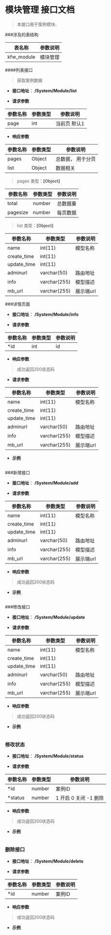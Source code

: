 # 模块管理 接口文档

> 本接口用于案例模块、

###涉及的表结构

|  表名称  |  参数说明 |
| --------- |  ------- |
| kfw_module| 模块管理|


####列表接口

> 获取案例数据

+ __接口地址__： __/System/Module/list__

+ __请求参数__

|  参数名称  | 参数类型 | 参数说明 |
| --------- | -------- | ------- |
| page | int | 当前页 默认1 |


+ __响应参数__

|  参数名称  | 参数类型 | 参数说明 |
| --------- | -------- | ------- |
| pages | Object | 总数据， 用于分页 |
| list | Object | 数据相关 |

>  pages 类型：__[Object]__

|  参数名称  | 参数类型 | 参数说明 |
| --------- | -------- | ------- |
| total | number | 总数据量  |
| pagesize | number |  每页数据 |

>  list 类型：__[Object]__

|  参数名称  | 参数类型 | 参数说明 |
| --------- | -------- | ------- |
| name | int(11) | 模型名称 |
| create_time | int(11) |  |
| update_time | int(11) |  |
| adminurl | varchar(50) | 路由地址 |
| info | varchar(255) | 模型描述 |
| mb_url | varchar(255) | 展示端url |


###详情页面

+ __接口地址__： __/System/Module/info__

+ __请求参数__

|  参数名称  | 参数类型 | 参数说明 |
| --------- | -------- | ------- |
| *id | int | id |

+ __响应参数__

> 成功返回200状态码

+ __请求参数__

|  参数名称  | 参数类型 | 参数说明 |
| --------- | -------- | ------- |
| name | int(11) | 模型名称 |
| create_time | int(11) |  |
| update_time | int(11) |  |
| adminurl | varchar(50) | 路由地址 |
| info | varchar(255) | 模型描述 |
| mb_url | varchar(255) | 展示端url |

+ __示例__

``` javascript

```

###新增接口

+ __接口地址__： __/System/Module/add__

+ __请求参数__

|  参数名称  | 参数类型 | 参数说明 |
| --------- | -------- | ------- |
| name | int(11) | 模型名称 |
| create_time | int(11) |  |
| update_time | int(11) |  |
| adminurl | varchar(50) | 路由地址 |
| info | varchar(255) | 模型描述 |
| mb_url | varchar(255) | 展示端url |

+ __响应参数__

> 成功返回200状态码

+ __示例__

``` javascript

```


###修改接口

+ __接口地址__： __/System/Module/update__

+ __请求参数__

|  参数名称  | 参数类型 | 参数说明 |
| --------- | -------- | ------- |
| name | int(11) | 模型名称 |
| create_time | int(11) |  |
| update_time | int(11) |  |
| adminurl | varchar(50) | 路由地址 |
| info | varchar(255) | 模型描述 |
| mb_url | varchar(255) | 展示端url |


+ __响应参数__

> 成功返回200状态码


+ __示例__

``` javascript
```

###  修改状态

+ __接口地址__： __/System/Module/status__

+ __请求参数__

|  参数名称  | 参数类型 | 参数说明 |
| --------- | -------- | ------- |
| *id | number |  案例ID |
| *status | number | 1 开启  0 关闭  -1 删除  |

+ __响应参数__

> 成功返回200状态码


+ __示例__

``` javascript
```

###  删除接口

+ __接口地址__： __/System/Module/delete__

+ __请求参数__

|  参数名称  | 参数类型 | 参数说明 |
| --------- | -------- | ------- |
| *id | number |  案例ID |

+ __响应参数__

> 成功返回200状态码

+ __示例__

``` javascript
```
